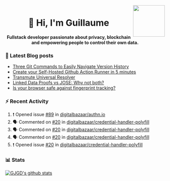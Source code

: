 <img align='right' src='https://user-images.githubusercontent.com/5713670/87202985-820dcb80-c2b6-11ea-9f56-7ec461c497c3.gif' width='100"'>

<h1 align="center">👋 Hi, I'm Guillaume</h1>
<h4 align="center">Fullstack developer passionate about privacy, blockchain and empowering people to control their own data.

### 📝 Latest Blog posts

<!-- BLOG-POST-LIST:START -->
- [Three Git Commands to Easily Navigate Version History](https://gjgd.medium.com/three-git-commands-to-easily-navigate-version-history-95998c391353?source=rss-35e0d58bf235------2)
- [Create your Self-Hosted Github Action Runner in 5 minutes](https://gjgd.medium.com/create-your-self-hosted-github-action-runner-in-5-minutes-a9eff615edc4?source=rss-35e0d58bf235------2)
- [Transmute Universal Resolver](https://medium.com/transmute-techtalk/transmute-universal-resolver-b6c8509858f?source=rss-35e0d58bf235------2)
- [Linked Data Proofs vs JOSE: Why not both?](https://medium.com/transmute-techtalk/linked-data-proofs-vs-jose-why-not-both-1594393418cc?source=rss-35e0d58bf235------2)
- [Is your browser safe against fingerprint tracking?](https://gjgd.medium.com/is-your-browser-safe-against-fingerprint-tracking-6126952b805b?source=rss-35e0d58bf235------2)
<!-- BLOG-POST-LIST:END -->

### :zap: Recent Activity

<!--START_SECTION:activity-->
1. ❗️ Opened issue [#89](https://github.com/digitalbazaar/authn.io/issues/89) in [digitalbazaar/authn.io](https://github.com/digitalbazaar/authn.io)
2. 🗣 Commented on [#20](https://github.com/digitalbazaar/credential-handler-polyfill/issues/20) in [digitalbazaar/credential-handler-polyfill](https://github.com/digitalbazaar/credential-handler-polyfill)
3. 🗣 Commented on [#20](https://github.com/digitalbazaar/credential-handler-polyfill/issues/20) in [digitalbazaar/credential-handler-polyfill](https://github.com/digitalbazaar/credential-handler-polyfill)
4. 🗣 Commented on [#20](https://github.com/digitalbazaar/credential-handler-polyfill/issues/20) in [digitalbazaar/credential-handler-polyfill](https://github.com/digitalbazaar/credential-handler-polyfill)
5. ❗️ Opened issue [#20](https://github.com/digitalbazaar/credential-handler-polyfill/issues/20) in [digitalbazaar/credential-handler-polyfill](https://github.com/digitalbazaar/credential-handler-polyfill)
<!--END_SECTION:activity-->

### 📊 Stats

[![GJGD's github stats](https://github-readme-stats.vercel.app/api?username=gjgd&count_private=true&show_icons=true&custom_title=My%20Github%20Stats)](https://github.com/anuraghazra/github-readme-stats)
